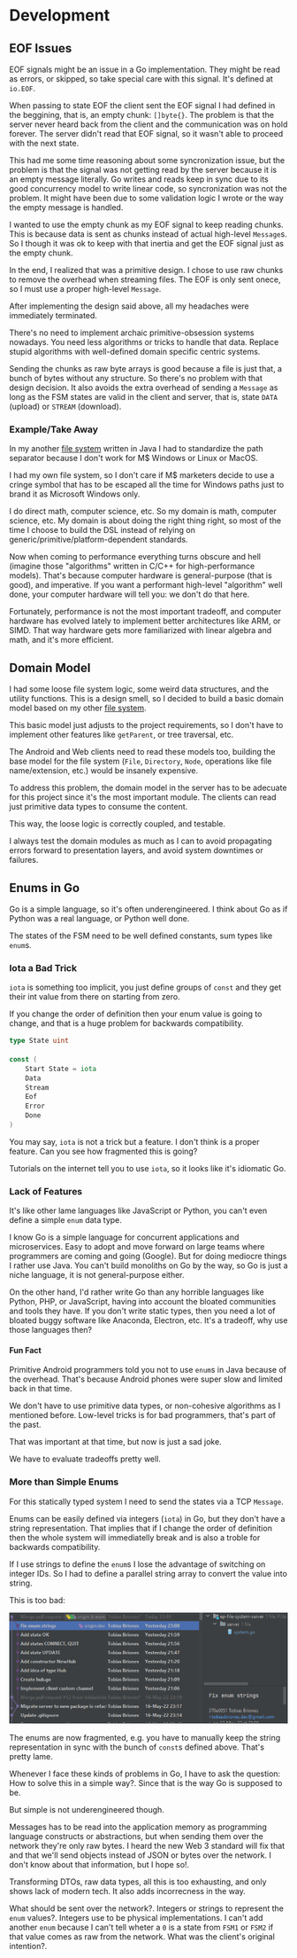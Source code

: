 # Development

## EOF Issues

EOF signals might be an issue in a Go implementation. They might be read as errors, or skipped, so take special care with this signal. It's defined at `io.EOF`.

When passing to state EOF the client sent the EOF signal I had defined in the beggining, that is, an empty chunk: `[]byte{}`. The problem is that the server never heard back from the client and the communication was on hold forever. The server didn't read that EOF signal, so it wasn't able to proceed with the next state.

This had me some time reasoning about some syncronization issue, but the problem is that the signal was not getting read by the server because it is an empty message literally. Go writes and reads keep in sync due to its good concurrency model to write linear code, so syncronization was not the problem. It might have been due to some validation logic I wrote or the way the empty message is handled.

I wanted to use the empty chunk as my EOF signal to keep reading chunks. This is because data is sent as chunks instead of actual high-level `Message`s. So I though it was ok to keep with that inertia and get the EOF signal just as the empty chunk.

In the end, I realized that was a primitive design. I chose to use raw chunks to remove the overhead when streaming files. The EOF is only sent onece, so I must use a proper high-level `Message`.

After implementing the design said above, all my headaches were immediately terminated.

There's no need to implement archaic primitive-obsession systems nowadays. You need less algorithms or tricks to handle that data. Replace stupid algorithms with well-defined domain specific centric systems.

Sending the chunks as raw byte arrays is good because a file is just that, a bunch of bytes without any structure. So there's no problem with that design decision. It also avoids the extra overhead of sending a `Message` as long as the FSM states are valid in the client and server, that is, state `DATA` (upload) or `STREAM` (download).

### Example/Take Away

In my another [file system](https://github.com/tobiasbriones/cp-unah-mm545-distributed-text-file-system) written in Java I had to standardize the path separator because I don't work for M$ Windows or Linux or MacOS. 

I had my own file system, so I don't care if M$ marketers decide to use a cringe symbol that has to be escaped all the time for Windows paths just to brand it as Microsoft Windows only. 

I do direct math, computer science, etc. So my domain is math, computer science, etc. My domain is about doing the right thing right, so most of the time I choose to build the DSL instead of relying on generic/primitive/platform-dependent standards.

Now when coming to performance everything turns obscure and hell (imagine those "algorithms" written in C/C++ for high-performance models). That's because computer hardware is general-purpose (that is good), and imperative. If you want a performant high-level "algorithm" well done, your computer hardware will tell you: we don't do that here.

Fortunately, performance is not the most important tradeoff, and computer hardware has evolved lately to implement better architectures like ARM, or SIMD. That way hardware gets more familiarized with linear algebra and math, and it's more efficient.

## Domain Model

I had some loose file system logic, some weird data structures, and the utility functions. This is a design smell, so I decided to build a basic domain model based on my other [file system](https://github.com/tobiasbriones/cp-unah-mm545-distributed-text-file-system/tree/main/model).

This basic model just adjusts to the project requirements, so I don't have to implement other features like `getParent`, or tree traversal, etc. 

The Android and Web clients need to read these models too, building the base model for the file system (`File`, `Directory`, `Node`, operations like file name/extension, etc.) would be insanely expensive.

To address this problem, the domain model in the server has to be adecuate for this project since it's the most important module. The clients can read just primitive data types to consume the content.

This way, the loose logic is correctly coupled, and testable.

I always test the domain modules as much as I can to avoid propagating errors forward to presentation layers, and avoid system downtimes or failures.

## Enums in Go

Go is a simple language, so it's often underengineered. I think about Go as if Python was a real language, or Python well done.

The states of the FSM need to be well defined constants, sum types like `enum`s.

### Iota a Bad Trick

`iota` is something too implicit, you just define groups of `const` and they get their int value from there on starting from zero.

If you change the order of definition then your enum value is going to change, and that is a huge problem for backwards compatibility.

```go
type State uint

const (
	Start State = iota
	Data
	Stream
	Eof
	Error
	Done
)
```

You may say, `iota` is not a trick but a feature. I don't think is a proper feature. Can you see how fragmented this is going?

Tutorials on the internet tell you to use `iota`, so it looks like it's idiomatic Go.

### Lack of Features

It's like other lame languages like JavaScript or Python, you can't even define a simple `enum` data type.

I know Go is a simple language for concurrent applications and microservices. Easy to adopt and move forward on large teams where programmers are coming and going (Google). But for doing mediocre things I rather use Java. You can't build monoliths on Go by the way, so Go is just a niche language, it is not general-purpose either.

On the other hand, I'd rather write Go than any horrible languages like Python, PHP, or JavaScript, having into account the bloated communities and tools they have. If you don't write static types, then you need a lot of bloated buggy software like Anaconda, Electron, etc. It's a tradeoff, why use those languages then?

#### Fun Fact

Primitive Android programmers told you not to use `enum`s in Java because of the overhead. That's because Android phones were super slow and limited back in that time.

We don't have to use primitive data types, or non-cohesive algorithms as I mentioned before. Low-level tricks is for bad programmers, that's part of the past.

That was important at that time, but now is just a sad joke.

We have to evaluate tradeoffs pretty well.

### More than Simple Enums

For this statically typed system I need to send the states via a TCP `Message`.

Enums can be easily defined via integers (`iota`) in Go, but they don't have a string representation. That implies that if I change the order of definition then the whole system will immediatelly break and is also a troble for backwards compatibility.

If I use strings to define the `enum`s I lose the advantage of switching on integer IDs. So I had to define a parallel string array to convert the value into string.

This is too bad:

![Commit Fix Enum Strings](commit-fix-enum-strings.png)

The enums are now fragmented, e.g. you have to manually keep the string representation in sync with the bunch of `const`s defined above. That's pretty lame.

Whenever I face these kinds of problems in Go, I have to ask the question: How to solve this in a simple way?. Since that is the way Go is supposed to be.

But simple is not underengineered though.

Messages has to be read into the application memory as programming language constructs or abstractions, but when sending them over the network they're only raw bytes. I heard the new Web 3 standard will fix that and that we'll send objects instead of JSON or bytes over the network. I don't know about that information, but I hope so!.

Transforming DTOs, raw data types, all this is too exhausting, and only shows lack of modern tech. It also adds incorrecness in the way.

What should be sent over the network?. Integers or strings to represent the `enum` values?. Integers use to be physical implementations. I can't add another `enum` because I can't tell wheter a `0` is a state from `FSM1` or `FSM2` if that value comes as raw from the network. What was the client's original intention?.
